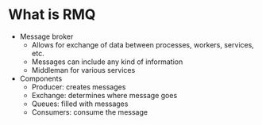 # What is RMQ

- Message broker
  - Allows for exchange of data between processes, workers, services, etc.
  - Messages can include any kind of information
  - Middleman for various services
- Components
  - Producer: creates messages
  - Exchange: determines where message goes
  - Queues: filled with messages
  - Consumers: consume the message


